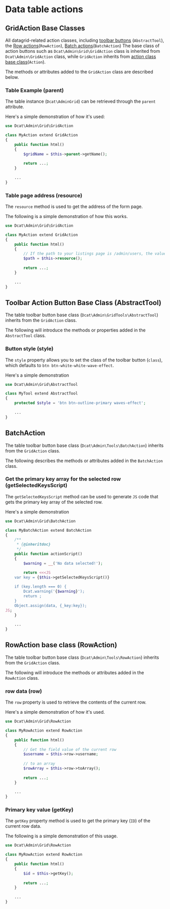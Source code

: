 # Data table actions

## GridAction Base Classes

All datagrid-related action classes, including [toolbar buttons](model-grid-custom-tools.md) (`AbstractTool`), the
[Row actions](model-grid-actions.md)(`RowAction`), [Batch actions](model-grid-custom-tools.md#batch)(`BatchAction`)
The base class of action buttons such as `Dcat\Admin\Grid\GridAction` class is inherited from `Dcat\Admin\GridAction` class, while `GridAction` inherits from [action class base class](action.md)(`Action`).

The methods or attributes added to the `GridAction` class are described below.

### Table Example (parent)

The table instance (`Dcat\AdminGrid`) can be retrieved through the `parent` attribute.


Here's a simple demonstration of how it's used:
```php
use Dcat\Admin\Grid\GridAction

class MyAction extend GridAction
{
    public function html()
    {
        $gridName = $this->parent->getName();
        
        return ...;
    }
    
    ...
}
```

### Table page address (resource)

The `resource` method is used to get the address of the form page.

The following is a simple demonstration of how this works.
```php
use Dcat\Admin\Grid\GridAction

class MyAction extend GridAction
{
    public function html()
    {
        // If the path to your listings page is /admin/users, the value here is http://domain/admin/users    
        $path = $this->resource();
        
        return ...;
    }
    
    ...
}
```

## Toolbar Action Button Base Class (AbstractTool)

The table toolbar button base class (`Dcat\Admin\GridTools\AbstractTool`) inherits from the `GridAction` class.

The following will introduce the methods or properties added in the `AbstractTool` class.

### Button style (style)

The `style` property allows you to set the class of the toolbar button (`class`), which defaults to `btn btn-white-white-wave-effect`.


Here's a simple demonstration
```php
use Dcat\Admin\Grid\AbstractTool

class MyTool extend AbstractTool
{
    protected $style = 'btn btn-outline-primary waves-effect';
    
    ...
}
```


## BatchAction

The table toolbar button base class (`Dcat\Admin\Tools\BatchAction`) inherits from the `GridAction` class.

The following describes the methods or attributes added in the `BatchAction` class.

### Get the primary key array for the selected row (getSelectedKeysScript)

The `getSelectedKeysScript` method can be used to generate `JS` code that gets the primary key array of the selected row.


Here's a simple demonstration

```php
use Dcat\Admin\Grid\BatchAction

class MyBatchAction extend BatchAction
{
    /**
     * {@inheritdoc}
     */
    public function actionScript()
    {
        $warning = __('No data selected!');

        return <<<JS
    var key = {$this->getSelectedKeysScript()}
    
    if (key.length === 0) {
        Dcat.warning('{$warning}');
        return ;
    }
    Object.assign(data, {_key:key});
JS;
    }
    
    ...
}
```


## RowAction base class (RowAction)

The table toolbar button base class (`Dcat\Admin\Tools\RowAction`) inherits from the `GridAction` class.

The following will introduce the methods or attributes added in the `RowAction` class.

### row data (row)

The `row` property is used to retrieve the contents of the current row.

Here's a simple demonstration of how it's used.
```php
use Dcat\Admin\Grid\RowAction

class MyRowAction extend RowAction
{
    public function html()
    {
        // Get the field value of the current row
        $username = $this->row->username;
        
        // to an array
        $rowArray = $this->row->toArray();
        
        return ...;
    }
    
    ...
}
```

### Primary key value (getKey)

The `getKey` property method is used to get the primary key (`ID`) of the current row data.

The following is a simple demonstration of this usage.
```php
use Dcat\Admin\Grid\RowAction

class MyRowAction extend RowAction
{
    public function html()
    {
        $id = $this->getKey();
        
        return ...;
    }
    
    ...
}
```
